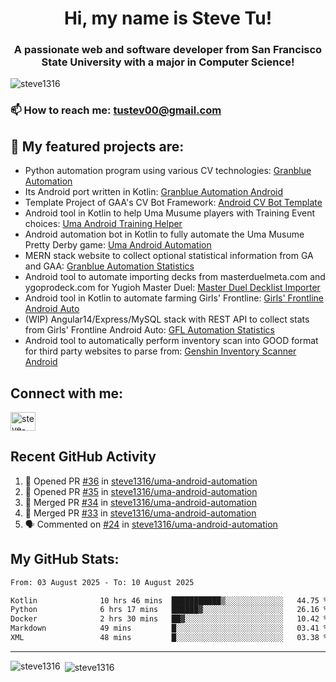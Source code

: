 <h1 align="center">Hi, my name is Steve Tu!</h1>
<h3 align="center">A passionate web and software developer from San Francisco State University with a major in Computer Science!</h3>

<p align="left"> <img src="https://komarev.com/ghpvc/?username=steve1316&label=Profile%20views&color=0e75b6&style=flat" alt="steve1316" /> </p>

### 📫 How to reach me: **tustev00@gmail.com**

## 🔭 My featured projects are:
- Python automation program using various CV technologies: [Granblue Automation](https://github.com/steve1316/granblue-automation-pyautogui)
- Its Android port written in Kotlin: [Granblue Automation Android](https://github.com/steve1316/granblue-automation-android)
- Template Project of GAA's CV Bot Framework: [Android CV Bot Template](https://github.com/steve1316/android-cv-bot-template)
- Android tool in Kotlin to help Uma Musume players with Training Event choices: [Uma Android Training Helper](https://github.com/steve1316/uma-android-training-helper)
- Android automation bot in Kotlin to fully automate the Uma Musume Pretty Derby game: [Uma Android Automation](https://github.com/steve1316/uma-android-automation)
- MERN stack website to collect optional statistical information from GA and GAA: [Granblue Automation Statistics](https://github.com/steve1316/granblue-automation-statistics)
- Android tool to automate importing decks from masterduelmeta.com and ygoprodeck.com for Yugioh Master Duel: [Master Duel Decklist Importer](https://github.com/steve1316/masterduel-android-decklist-importer)
- Android tool in Kotlin to automate farming Girls' Frontline: [Girls' Frontline Android Auto](https://github.com/steve1316/gfl-android-auto)
- (WIP) Angular14/Express/MySQL stack with REST API to collect stats from Girls' Frontline Android Auto: [GFL Automation Statistics](https://github.com/steve1316/gfl-automation-statistics)
- Android tool to automatically perform inventory scan into GOOD format for third party websites to parse from: [Genshin Inventory Scanner Android](https://github.com/steve1316/genshin-inventory-scanner-android)

## Connect with me:

<p align="left">
<a href="https://linkedin.com/in/steve-tu-370ba219b" target="blank"><img align="center" src="https://cdn.jsdelivr.net/npm/simple-icons@3.0.1/icons/linkedin.svg" alt="steve-tu-370ba219b" height="30" width="40" /></a>
</p>

## Recent GitHub Activity

<!--START_SECTION:activity-->
1. 💪 Opened PR [#36](https://github.com/steve1316/uma-android-automation/pull/36) in [steve1316/uma-android-automation](https://github.com/steve1316/uma-android-automation)
2. 💪 Opened PR [#35](https://github.com/steve1316/uma-android-automation/pull/35) in [steve1316/uma-android-automation](https://github.com/steve1316/uma-android-automation)
3. 🎉 Merged PR [#34](https://github.com/steve1316/uma-android-automation/pull/34) in [steve1316/uma-android-automation](https://github.com/steve1316/uma-android-automation)
4. 🎉 Merged PR [#33](https://github.com/steve1316/uma-android-automation/pull/33) in [steve1316/uma-android-automation](https://github.com/steve1316/uma-android-automation)
5. 🗣 Commented on [#24](https://github.com/steve1316/uma-android-automation/issues/24) in [steve1316/uma-android-automation](https://github.com/steve1316/uma-android-automation)
<!--END_SECTION:activity-->

## My GitHub Stats:

<!--START_SECTION:waka-->

```txt
From: 03 August 2025 - To: 10 August 2025

Kotlin              10 hrs 46 mins  ███████████▒░░░░░░░░░░░░░   44.75 %
Python              6 hrs 17 mins   ██████▓░░░░░░░░░░░░░░░░░░   26.16 %
Docker              2 hrs 30 mins   ██▓░░░░░░░░░░░░░░░░░░░░░░   10.42 %
Markdown            49 mins         █░░░░░░░░░░░░░░░░░░░░░░░░   03.41 %
XML                 48 mins         █░░░░░░░░░░░░░░░░░░░░░░░░   03.38 %
```

<!--END_SECTION:waka-->

---

<p><img align="left" src="https://github-readme-stats.vercel.app/api/top-langs?username=steve1316&show_icons=true&locale=en&layout=compact&theme=radical" alt="steve1316" /></p>

<p>&nbsp;<img align="center" src="https://github-readme-stats.vercel.app/api?username=steve1316&show_icons=true&locale=en&count_private=true&theme=radical" alt="steve1316" /></p>
